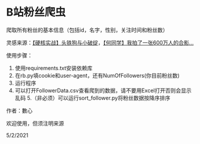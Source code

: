 # B站粉丝爬虫

爬取所有粉丝的基本信息（包括id，名字，性别，关注时间和粉丝数）

灵感来源：[【硬核实战】头铁狗与小破绽](https://www.bilibili.com/video/BV1LZ4y1x7PR)，[【何同学】我拍了一张600万人的合影...](https://www.bilibili.com/video/BV1Nt4y1D7pW)        

使用步骤：
1. 使用requirements.txt安装依赖库
2. 在rb.py填cookie和user-agent，还有NumOfFollowers(你目前粉丝数)
3. 运行程序
4. 可以打开FollowerData.csv查看爬到的数据，请不要用Excel打开否则会显示乱码
5.（非必须）可以运行sort_follower.py将粉丝数据按降序排序

作者：數心  

欢迎使用，但须注明来源           

5/2/2021         
  
